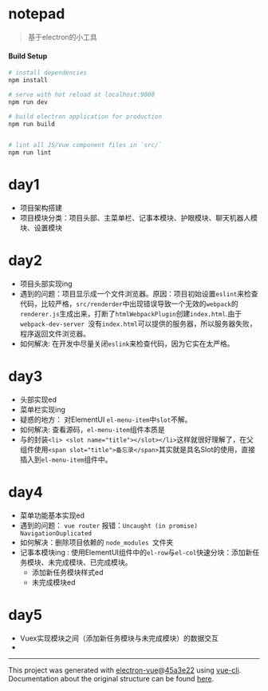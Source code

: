 # notepad

> 基于electron的小工具

#### Build Setup

``` bash
# install dependencies
npm install

# serve with hot reload at localhost:9080
npm run dev

# build electron application for production
npm run build


# lint all JS/Vue component files in `src/`
npm run lint

```
# day1 
+ 项目架构搭建
+ 项目模块分类：项目头部、主菜单栏、记事本模块、护眼模块、聊天机器人模块、设置模块

# day2
+ 项目头部实现ing
+ 遇到的问题：项目显示成一个文件浏览器。原因：项目初始设置`eslint`来检查代码，比较严格，`src/renderder`中出现错误导致一个无效的`webpack`的`renderer.js`生成出来，打断了`htmlWebpackPlugin`创建`index.html`.由于`webpack-dev-server `没有`index.html`可以提供的服务器，所以服务器失败，程序返回文件浏览器。
+ 如何解决: 在开发中尽量关闭`eslink`来检查代码，因为它实在太严格。

# day3 
+ 头部实现ed
+ 菜单栏实现ing
+ 疑惑的地方： 对ElementUI `el-menu-item`中`slot`不解。
+ 如何解决: 查看源码，`el-menu-item`组件本质是<li>与<slot>的封装`<li> <slot name="title"></slot></li>`这样就很好理解了，在父组件使用`<span slot="title">备忘录</span>`其实就是具名Slot的使用，直接插入到`el-menu-item`组件中。

# day4
+ 菜单功能基本实现ed
+ 遇到的问题： `vue router` 报错：`Uncaught (in promise) NavigationDuplicated`
+ 如何解决：删除项目依赖的 `node_modules `文件夹
+ 记事本模块ing : 使用ElementUI组件中的`el-row`与`el-col`快速分块：添加新任务模块、未完成模块、已完成模块。
  + 添加新任务模块样式ed
  + 未完成模块ed

# day5 
+ Vuex实现模块之间（添加新任务模块与未完成模块）的数据交互
+ 


---

This project was generated with [electron-vue](https://github.com/SimulatedGREG/electron-vue)@[45a3e22](https://github.com/SimulatedGREG/electron-vue/tree/45a3e224e7bb8fc71909021ccfdcfec0f461f634) using [vue-cli](https://github.com/vuejs/vue-cli). Documentation about the original structure can be found [here](https://simulatedgreg.gitbooks.io/electron-vue/content/index.html).
